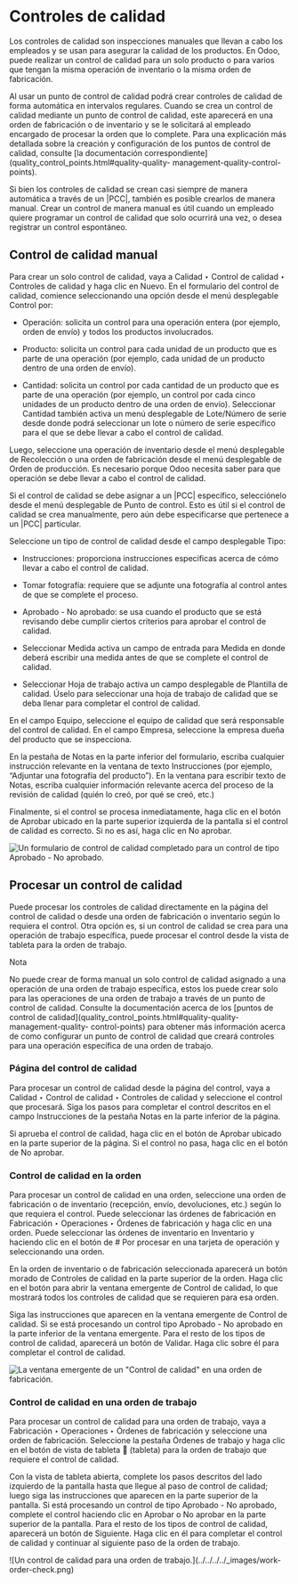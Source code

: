 # Controles de calidad

Los controles de calidad son inspecciones manuales que llevan a cabo los
empleados y se usan para asegurar la calidad de los productos. En Odoo, puede
realizar un control de calidad para un solo producto o para varios que tengan
la misma operación de inventario o la misma orden de fabricación.

Al usar un punto de control de calidad podrá crear controles de calidad de
forma automática en intervalos regulares. Cuando se crea un control de calidad
mediante un punto de control de calidad, este aparecerá en una orden de
fabricación o de inventario y se le solicitará al empleado encargado de
procesar la orden que lo complete. Para una explicación más detallada sobre la
creación y configuración de los puntos de control de calidad, consulte [la
documentación correspondiente](quality_control_points.html#quality-quality-
management-quality-control-points).

Si bien los controles de calidad se crean casi siempre de manera automática a
través de un |PCC|, también es posible crearlos de manera manual. Crear un
control de manera manual es útil cuando un empleado quiere programar un
control de calidad que solo ocurrirá una vez, o desea registrar un control
espontáneo.

## Control de calidad manual

Para crear un solo control de calidad, vaya a Calidad ‣ Control de calidad ‣
Controles de calidad y haga clic en Nuevo. En el formulario del control de
calidad, comience seleccionando una opción desde el menú desplegable Control
por:

  * Operación: solicita un control para una operación entera (por ejemplo, orden de envío) y todos los productos involucrados.

  * Producto: solicita un control para cada unidad de un producto que es parte de una operación (por ejemplo, cada unidad de un producto dentro de una orden de envío).

  * Cantidad: solicita un control por cada cantidad de un producto que es parte de una operación (por ejemplo, un control por cada cinco unidades de un producto dentro de una orden de envío). Seleccionar Cantidad también activa un menú desplegable de Lote/Número de serie desde donde podrá seleccionar un lote o número de serie específico para el que se debe llevar a cabo el control de calidad.

Luego, seleccione una operación de inventario desde el menú desplegable de
Recolección o una orden de fabricación desde el menú desplegable de Orden de
producción. Es necesario porque Odoo necesita saber para que operación se debe
llevar a cabo el control de calidad.

Si el control de calidad se debe asignar a un |PCC| específico, selecciónelo
desde el menú desplegable de Punto de control. Esto es útil si el control de
calidad se crea manualmente, pero aún debe especificarse que pertenece a un
|PCC| particular.

Seleccione un tipo de control de calidad desde el campo desplegable Tipo:

  * Instrucciones: proporciona instrucciones especificas acerca de cómo llevar a cabo el control de calidad.

  * Tomar fotografía: requiere que se adjunte una fotografía al control antes de que se complete el proceso.

  * Aprobado - No aprobado: se usa cuando el producto que se está revisando debe cumplir ciertos criterios para aprobar el control de calidad.

  * Seleccionar Medida activa un campo de entrada para Medida en donde deberá escribir una medida antes de que se complete el control de calidad.

  * Seleccionar Hoja de trabajo activa un campo desplegable de Plantilla de calidad. Úselo para seleccionar una hoja de trabajo de calidad que se deba llenar para completar el control de calidad.

En el campo Equipo, seleccione el equipo de calidad que será responsable del
control de calidad. En el campo Empresa, seleccione la empresa dueña del
producto que se inspecciona.

En la pestaña de Notas en la parte inferior del formulario, escriba cualquier
instrucción relevante en la ventana de texto Instrucciones (por ejemplo,
“Adjuntar una fotografía del producto”). En la ventana para escribir texto de
Notas, escriba cualquier información relevante acerca del proceso de la
revisión de calidad (quién lo creó, por qué se creó, etc.)

Finalmente, si el control se procesa inmediatamente, haga clic en el botón de
Aprobar ubicado en la parte superior izquierda de la pantalla si el control de
calidad es correcto. Si no es así, haga clic en No aprobar.

![Un formulario de control de calidad completado para un control de tipo
Aprobado - No aprobado.](../../../../_images/quality-check-form1.png)

## Procesar un control de calidad

Puede procesar los controles de calidad directamente en la página del control
de calidad o desde una orden de fabricación o inventario según lo requiera el
control. Otra opción es, si un control de calidad se crea para una operación
de trabajo específica, puede procesar el control desde la vista de tableta
para la orden de trabajo.

Nota

No puede crear de forma manual un solo control de calidad asignado a una
operación de una orden de trabajo específica, estos los puede crear solo para
las operaciones de una orden de trabajo a través de un punto de control de
calidad. Consulte la documentación acerca de los [puntos de control de
calidad](quality_control_points.html#quality-quality-management-quality-
control-points) para obtener más información acerca de como configurar un
punto de control de calidad que creará controles para una operación específica
de una orden de trabajo.

### Página del control de calidad

Para procesar un control de calidad desde la página del control, vaya a
Calidad ‣ Control de calidad ‣ Controles de calidad y seleccione el control
que procesará. Siga los pasos para completar el control descritos en el campo
Instrucciones de la pestaña Notas en la parte inferior de la página.

Si aprueba el control de calidad, haga clic en el botón de Aprobar ubicado en
la parte superior de la página. Si el control no pasa, haga clic en el botón
de No aprobar.

### Control de calidad en la orden

Para procesar un control de calidad en una orden, seleccione una orden de
fabricación o de inventario (recepción, envío, devoluciones, etc.) según lo
que requiera el control. Puede seleccionar las órdenes de fabricación en
Fabricación ‣ Operaciones ‣ Órdenes de fabricación y haga clic en una orden.
Puede seleccionar las órdenes de inventario en Inventario y haciendo clic en
el botón de # Por procesar en una tarjeta de operación y seleccionando una
orden.

En la orden de inventario o de fabricación seleccionada aparecerá un botón
morado de Controles de calidad en la parte superior de la orden. Haga clic en
el botón para abrir la ventana emergente de Control de calidad, lo que
mostrará todos los controles de calidad que se requieren para esa orden.

Siga las instrucciones que aparecen en la ventana emergente de Control de
calidad. Si se está procesando un control tipo Aprobado - No aprobado en la
parte inferior de la ventana emergente. Para el resto de los tipos de control
de calidad, aparecerá un botón de Validar. Haga clic sobre él para completar
el control de calidad.

![La ventana emergente de un "Control de calidad" en una orden de fabricación.
](../../../../_images/quality-check-pop-up1.png)

### Control de calidad en una orden de trabajo

Para procesar un control de calidad para una orden de trabajo, vaya a
Fabricación ‣ Operaciones ‣ Órdenes de fabricación y seleccione una orden de
fabricación. Seleccione la pestaña Órdenes de trabajo y haga clic en el botón
de vista de tableta 📱 (tableta) para la orden de trabajo que requiere el
control de calidad.

Con la vista de tableta abierta, complete los pasos descritos del lado
izquierdo de la pantalla hasta que llegue al paso de control de calidad; luego
siga las instrucciones que aparecen en la parte superior de la pantalla. Si
está procesando un control de tipo Aprobado - No aprobado, complete el control
haciendo clic en Aprobar o No aprobar en la parte superior de la pantalla.
Para el resto de los tipos de control de calidad, aparecerá un botón de
Siguiente. Haga clic en él para completar el control de calidad y continuar al
siguiente paso de la orden de trabajo.

![Un control de calidad para una orden de trabajo.](../../../../_images/work-
order-check.png)

